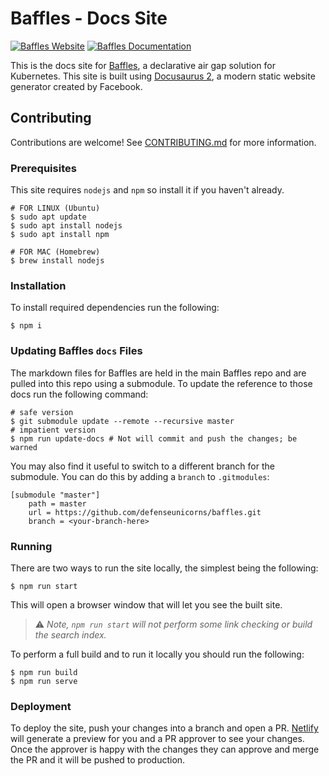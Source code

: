 # Baffles - Docs Site

[![Baffles Website](https://img.shields.io/badge/web-baffles.dev-6d87c3)](https://baffles.dev/)
[![Baffles Documentation](https://img.shields.io/badge/docs-docs.baffles.dev-775ba1)](https://docs.baffles.dev/)

This is the docs site for [Baffles](https://github.com/defenseunicorns/baffles), a declarative air gap solution for Kubernetes.  This site is built using [Docusaurus 2](https://docusaurus.io/), a modern static website generator created by Facebook.

## Contributing

Contributions are welcome! See [CONTRIBUTING.md](CONTRIBUTING.md) for more information.

### Prerequisites

This site requires `nodejs` and `npm` so install it if you haven't already.

```shell
# FOR LINUX (Ubuntu)
$ sudo apt update
$ sudo apt install nodejs
$ sudo apt install npm

# FOR MAC (Homebrew)
$ brew install nodejs
```

### Installation

To install required dependencies run the following:

```shell
$ npm i
```

### Updating Baffles `docs` Files

The markdown files for Baffles are held in the main Baffles repo and are pulled into this repo using a submodule.  To update the reference to those docs run the following command:

```shell
# safe version
$ git submodule update --remote --recursive master
# impatient version
$ npm run update-docs # Not will commit and push the changes; be warned
```

You may also find it useful to switch to a different branch for the submodule.  You can do this by adding a `branch` to `.gitmodules`:

```
[submodule "master"]
	path = master
	url = https://github.com/defenseunicorns/baffles.git
    branch = <your-branch-here>
```

### Running

There are two ways to run the site locally, the simplest being the following:

```shell
$ npm run start
```

This will open a browser window that will let you see the built site.

> ⚠️ *Note, `npm run start` will not perform some link checking or build the search index.*

To perform a full build and to run it locally you should run the following:

```shell
$ npm run build
$ npm run serve
```

### Deployment

To deploy the site, push your changes into a branch and open a PR.  [Netlify](https://www.netlify.com/) will generate a preview for you and a PR approver to see your changes.  Once the approver is happy with the changes they can approve and merge the PR and it will be pushed to production.
